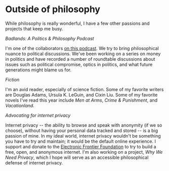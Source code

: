 Outside of philosophy
================================

While philosophy is really wonderful, I have a few other passions and projects that keep me busy. 

*Badlands: A Politics & Philosophy Podcast*

I'm one of the collaborators [on this podcast](http://www.badlandsphilosophy.com/#/). We try to bring philosophical nuance to political discussions. We've been working on a series on money in politics and have recorded a number of roundtable discussions about issues such as political compromise, optics in politics, and what future generations might blame us for. 

*Fiction*

I'm an avid reader, especially of science fiction. Some of my favorite writers are Douglas Adams, Ursula K. LeGuin, and Cixin Liu. Some of my favorite novels I've read this year include *Men at Arms*, *Crime & Punishment*, and *Vacationland.*

*Advocating for internet privacy*

Internet privacy -- the ability to browse and speak with anonymity (if we so choose), without having your personal data tracked and stored -- is a big passion of mine. In my ideal world, internet privacy wouldn't be something you have to try and maintain; it would be the default online experience. I support and donate to the [Electronic Frontier Foundation](https://eff.org) to try to build a free, open, and anonymous internet. I'm also working on a project, *Why We Need Privacy*, which I hope will serve as an accessible philosophical defense of internet privacy. 



